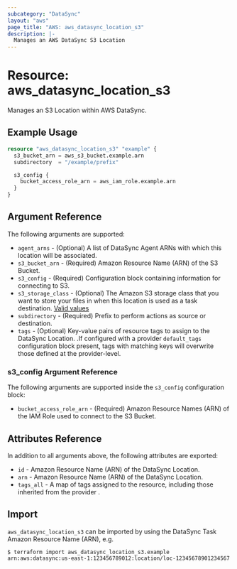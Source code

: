 ```yaml
---
subcategory: "DataSync"
layout: "aws"
page_title: "AWS: aws_datasync_location_s3"
description: |-
  Manages an AWS DataSync S3 Location
---
```


# Resource: aws_datasync_location_s3

Manages an S3 Location within AWS DataSync.

## Example Usage

```terraform
resource "aws_datasync_location_s3" "example" {
  s3_bucket_arn = aws_s3_bucket.example.arn
  subdirectory  = "/example/prefix"

  s3_config {
    bucket_access_role_arn = aws_iam_role.example.arn
  }
}
```

## Argument Reference

The following arguments are supported:

* `agent_arns` - (Optional) A list of DataSync Agent ARNs with which this location will be associated.
* `s3_bucket_arn` - (Required) Amazon Resource Name (ARN) of the S3 Bucket.
* `s3_config` - (Required) Configuration block containing information for connecting to S3.
* `s3_storage_class` - (Optional) The Amazon S3 storage class that you want to store your files in when this location is used as a task destination. [Valid values](https://docs.aws.amazon.com/datasync/latest/userguide/create-s3-location.html#using-storage-classes)  
* `subdirectory` - (Required) Prefix to perform actions as source or destination.
* `tags` - (Optional) Key-value pairs of resource tags to assign to the DataSync Location. .If configured with a provider `default_tags` configuration block present, tags with matching keys will overwrite those defined at the provider-level.

### s3_config Argument Reference

The following arguments are supported inside the `s3_config` configuration block:

* `bucket_access_role_arn` - (Required) Amazon Resource Names (ARN) of the IAM Role used to connect to the S3 Bucket.

## Attributes Reference

In addition to all arguments above, the following attributes are exported:

* `id` - Amazon Resource Name (ARN) of the DataSync Location.
* `arn` - Amazon Resource Name (ARN) of the DataSync Location.
* `tags_all` - A map of tags assigned to the resource, including those inherited from the provider .

## Import

`aws_datasync_location_s3` can be imported by using the DataSync Task Amazon Resource Name (ARN), e.g.

```
$ terraform import aws_datasync_location_s3.example arn:aws:datasync:us-east-1:123456789012:location/loc-12345678901234567
```

